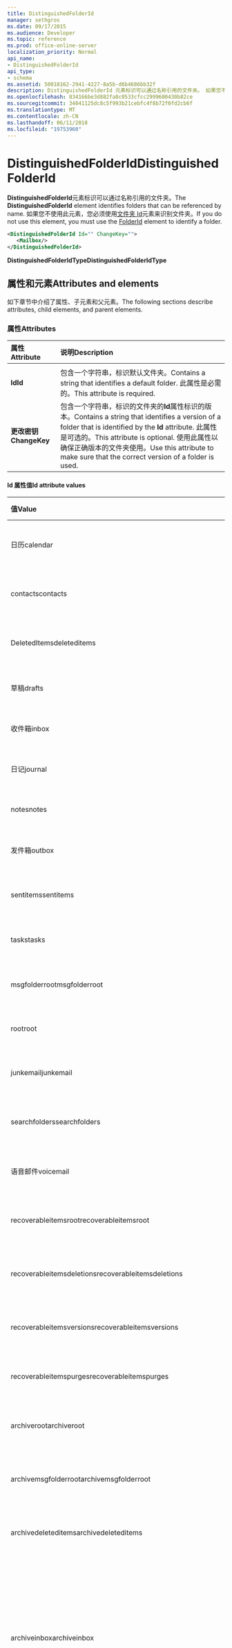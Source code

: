```yaml
---
title: DistinguishedFolderId
manager: sethgros
ms.date: 09/17/2015
ms.audience: Developer
ms.topic: reference
ms.prod: office-online-server
localization_priority: Normal
api_name:
- DistinguishedFolderId
api_type:
- schema
ms.assetid: 50018162-2941-4227-8a5b-d6b4686bb32f
description: DistinguishedFolderId 元素标识可以通过名称引用的文件夹。 如果您不使用此元素，您必须使用文件夹 Id 元素来识别文件夹。
ms.openlocfilehash: 834166be3d882fa8c0533cfcc2999600430b82ce
ms.sourcegitcommit: 34041125dc8c5f993b21cebfc4f8b72f0fd2cb6f
ms.translationtype: MT
ms.contentlocale: zh-CN
ms.lasthandoff: 06/11/2018
ms.locfileid: "19753960"
---
```

# <a name="distinguishedfolderid"></a><span data-ttu-id="7a1b4-104">DistinguishedFolderId</span><span class="sxs-lookup"><span data-stu-id="7a1b4-104">DistinguishedFolderId</span></span>

<span data-ttu-id="7a1b4-105">**DistinguishedFolderId**元素标识可以通过名称引用的文件夹。</span><span class="sxs-lookup"><span data-stu-id="7a1b4-105">The **DistinguishedFolderId** element identifies folders that can be referenced by name.</span></span> <span data-ttu-id="7a1b4-106">如果您不使用此元素，您必须使用[文件夹 Id](folderid.md)元素来识别文件夹。</span><span class="sxs-lookup"><span data-stu-id="7a1b4-106">If you do not use this element, you must use the [FolderId](folderid.md) element to identify a folder.</span></span> 
  
```XML
<DistinguishedFolderId Id="" ChangeKey="">
   <Mailbox/>
</DistinguishedFolderId>
```

 <span data-ttu-id="7a1b4-107">**DistinguishedFolderIdType**</span><span class="sxs-lookup"><span data-stu-id="7a1b4-107">**DistinguishedFolderIdType**</span></span>
## <a name="attributes-and-elements"></a><span data-ttu-id="7a1b4-108">属性和元素</span><span class="sxs-lookup"><span data-stu-id="7a1b4-108">Attributes and elements</span></span>

<span data-ttu-id="7a1b4-109">如下章节中介绍了属性、子元素和父元素。</span><span class="sxs-lookup"><span data-stu-id="7a1b4-109">The following sections describe attributes, child elements, and parent elements.</span></span>
  
### <a name="attributes"></a><span data-ttu-id="7a1b4-110">属性</span><span class="sxs-lookup"><span data-stu-id="7a1b4-110">Attributes</span></span>

|<span data-ttu-id="7a1b4-111">**属性**</span><span class="sxs-lookup"><span data-stu-id="7a1b4-111">**Attribute**</span></span>|<span data-ttu-id="7a1b4-112">**说明**</span><span class="sxs-lookup"><span data-stu-id="7a1b4-112">**Description**</span></span>|
|:-----|:-----|
|<span data-ttu-id="7a1b4-113">
  **Id**</span><span class="sxs-lookup"><span data-stu-id="7a1b4-113">**Id**</span></span> <br/> |<span data-ttu-id="7a1b4-114">包含一个字符串，标识默认文件夹。</span><span class="sxs-lookup"><span data-stu-id="7a1b4-114">Contains a string that identifies a default folder.</span></span> <span data-ttu-id="7a1b4-115">此属性是必需的。</span><span class="sxs-lookup"><span data-stu-id="7a1b4-115">This attribute is required.</span></span>  <br/> |
|<span data-ttu-id="7a1b4-116">**更改密钥**</span><span class="sxs-lookup"><span data-stu-id="7a1b4-116">**ChangeKey**</span></span> <br/> |<span data-ttu-id="7a1b4-117">包含一个字符串，标识的文件夹的**Id**属性标识的版本。</span><span class="sxs-lookup"><span data-stu-id="7a1b4-117">Contains a string that identifies a version of a folder that is identified by the **Id** attribute.</span></span> <span data-ttu-id="7a1b4-118">此属性是可选的。</span><span class="sxs-lookup"><span data-stu-id="7a1b4-118">This attribute is optional.</span></span> <span data-ttu-id="7a1b4-119">使用此属性以确保正确版本的文件夹使用。</span><span class="sxs-lookup"><span data-stu-id="7a1b4-119">Use this attribute to make sure that the correct version of a folder is used.</span></span>  <br/> |
   
#### <a name="id-attribute-values"></a><span data-ttu-id="7a1b4-120">Id 属性值</span><span class="sxs-lookup"><span data-stu-id="7a1b4-120">Id attribute values</span></span>

|<span data-ttu-id="7a1b4-121">**值**</span><span class="sxs-lookup"><span data-stu-id="7a1b4-121">**Value**</span></span>|<span data-ttu-id="7a1b4-122">**说明**</span><span class="sxs-lookup"><span data-stu-id="7a1b4-122">**Description**</span></span>|
|:-----|:-----|
|<span data-ttu-id="7a1b4-123">日历</span><span class="sxs-lookup"><span data-stu-id="7a1b4-123">calendar</span></span>  <br/> |<span data-ttu-id="7a1b4-124">代表日历文件夹。</span><span class="sxs-lookup"><span data-stu-id="7a1b4-124">Represents the Calendar folder.</span></span>  <br/> |
|<span data-ttu-id="7a1b4-125">contacts</span><span class="sxs-lookup"><span data-stu-id="7a1b4-125">contacts</span></span>  <br/> |<span data-ttu-id="7a1b4-126">代表联系人文件夹。</span><span class="sxs-lookup"><span data-stu-id="7a1b4-126">Represents the Contacts folder.</span></span>  <br/> |
|<span data-ttu-id="7a1b4-127">DeletedItems</span><span class="sxs-lookup"><span data-stu-id="7a1b4-127">deleteditems</span></span>  <br/> |<span data-ttu-id="7a1b4-128">代表已删除邮件文件夹。</span><span class="sxs-lookup"><span data-stu-id="7a1b4-128">Represents the Deleted Items folder.</span></span>  <br/> |
|<span data-ttu-id="7a1b4-129">草稿</span><span class="sxs-lookup"><span data-stu-id="7a1b4-129">drafts</span></span>  <br/> |<span data-ttu-id="7a1b4-130">代表草稿文件夹。</span><span class="sxs-lookup"><span data-stu-id="7a1b4-130">Represents the Drafts folder.</span></span>  <br/> |
|<span data-ttu-id="7a1b4-131">收件箱</span><span class="sxs-lookup"><span data-stu-id="7a1b4-131">inbox</span></span>  <br/> |<span data-ttu-id="7a1b4-132">代表收件箱文件夹。</span><span class="sxs-lookup"><span data-stu-id="7a1b4-132">Represents the Inbox folder.</span></span>  <br/> |
|<span data-ttu-id="7a1b4-133">日记</span><span class="sxs-lookup"><span data-stu-id="7a1b4-133">journal</span></span>  <br/> |<span data-ttu-id="7a1b4-134">代表日记文件夹。</span><span class="sxs-lookup"><span data-stu-id="7a1b4-134">Represents the Journal folder.</span></span>  <br/> |
|<span data-ttu-id="7a1b4-135">notes</span><span class="sxs-lookup"><span data-stu-id="7a1b4-135">notes</span></span>  <br/> |<span data-ttu-id="7a1b4-136">代表便笺文件夹。</span><span class="sxs-lookup"><span data-stu-id="7a1b4-136">Represents the Notes folder.</span></span>  <br/> |
|<span data-ttu-id="7a1b4-137">发件箱</span><span class="sxs-lookup"><span data-stu-id="7a1b4-137">outbox</span></span>  <br/> |<span data-ttu-id="7a1b4-138">代表发件箱文件夹。</span><span class="sxs-lookup"><span data-stu-id="7a1b4-138">Represents the Outbox folder.</span></span>  <br/> |
|<span data-ttu-id="7a1b4-139">sentitems</span><span class="sxs-lookup"><span data-stu-id="7a1b4-139">sentitems</span></span>  <br/> |<span data-ttu-id="7a1b4-140">代表已发送邮件文件夹。</span><span class="sxs-lookup"><span data-stu-id="7a1b4-140">Represents the Sent Items folder.</span></span>  <br/> |
|<span data-ttu-id="7a1b4-141">tasks</span><span class="sxs-lookup"><span data-stu-id="7a1b4-141">tasks</span></span>  <br/> |<span data-ttu-id="7a1b4-142">代表任务文件夹。</span><span class="sxs-lookup"><span data-stu-id="7a1b4-142">Represents the Tasks folder.</span></span>  <br/> |
|<span data-ttu-id="7a1b4-143">msgfolderroot</span><span class="sxs-lookup"><span data-stu-id="7a1b4-143">msgfolderroot</span></span>  <br/> |<span data-ttu-id="7a1b4-144">代表邮件文件夹根目录。</span><span class="sxs-lookup"><span data-stu-id="7a1b4-144">Represents the message folder root.</span></span>  <br/> |
|<span data-ttu-id="7a1b4-145">root</span><span class="sxs-lookup"><span data-stu-id="7a1b4-145">root</span></span>  <br/> |<span data-ttu-id="7a1b4-146">表示邮箱的根。</span><span class="sxs-lookup"><span data-stu-id="7a1b4-146">Represents the root of the mailbox.</span></span>  <br/> |
|<span data-ttu-id="7a1b4-147">junkemail</span><span class="sxs-lookup"><span data-stu-id="7a1b4-147">junkemail</span></span>  <br/> |<span data-ttu-id="7a1b4-148">代表垃圾邮件文件夹。</span><span class="sxs-lookup"><span data-stu-id="7a1b4-148">Represents the Junk Email folder.</span></span>  <br/> |
|<span data-ttu-id="7a1b4-149">searchfolders</span><span class="sxs-lookup"><span data-stu-id="7a1b4-149">searchfolders</span></span>  <br/> |<span data-ttu-id="7a1b4-150">代表搜索文件夹文件夹。</span><span class="sxs-lookup"><span data-stu-id="7a1b4-150">Represents the Search Folders folder.</span></span>  <br/> |
|<span data-ttu-id="7a1b4-151">语音邮件</span><span class="sxs-lookup"><span data-stu-id="7a1b4-151">voicemail</span></span>  <br/> |<span data-ttu-id="7a1b4-152">代表语音邮件文件夹。</span><span class="sxs-lookup"><span data-stu-id="7a1b4-152">Represents the Voice Mail folder.</span></span>  <br/> |
|<span data-ttu-id="7a1b4-153">recoverableitemsroot</span><span class="sxs-lookup"><span data-stu-id="7a1b4-153">recoverableitemsroot</span></span>  <br/> |<span data-ttu-id="7a1b4-154">代表转储程序根文件夹。</span><span class="sxs-lookup"><span data-stu-id="7a1b4-154">Represents the dumpster root folder.</span></span>  <br/> |
|<span data-ttu-id="7a1b4-155">recoverableitemsdeletions</span><span class="sxs-lookup"><span data-stu-id="7a1b4-155">recoverableitemsdeletions</span></span>  <br/> |<span data-ttu-id="7a1b4-156">代表转储程序删除文件夹。</span><span class="sxs-lookup"><span data-stu-id="7a1b4-156">Represents the dumpster deletions folder.</span></span>  <br/> |
|<span data-ttu-id="7a1b4-157">recoverableitemsversions</span><span class="sxs-lookup"><span data-stu-id="7a1b4-157">recoverableitemsversions</span></span>  <br/> |<span data-ttu-id="7a1b4-158">代表转储程序版本文件夹。</span><span class="sxs-lookup"><span data-stu-id="7a1b4-158">Represents the dumpster versions folder.</span></span>  <br/> |
|<span data-ttu-id="7a1b4-159">recoverableitemspurges</span><span class="sxs-lookup"><span data-stu-id="7a1b4-159">recoverableitemspurges</span></span>  <br/> |<span data-ttu-id="7a1b4-160">代表转储程序清除文件夹。</span><span class="sxs-lookup"><span data-stu-id="7a1b4-160">Represents the dumpster purges folder.</span></span>  <br/> |
|<span data-ttu-id="7a1b4-161">archiveroot</span><span class="sxs-lookup"><span data-stu-id="7a1b4-161">archiveroot</span></span>  <br/> |<span data-ttu-id="7a1b4-162">代表根存档文件夹。</span><span class="sxs-lookup"><span data-stu-id="7a1b4-162">Represents the root archive folder.</span></span>  <br/> |
|<span data-ttu-id="7a1b4-163">archivemsgfolderroot</span><span class="sxs-lookup"><span data-stu-id="7a1b4-163">archivemsgfolderroot</span></span>  <br/> |<span data-ttu-id="7a1b4-164">代表根存档邮件文件夹。</span><span class="sxs-lookup"><span data-stu-id="7a1b4-164">Represents the root archive message folder.</span></span>  <br/> |
|<span data-ttu-id="7a1b4-165">archivedeleteditems</span><span class="sxs-lookup"><span data-stu-id="7a1b4-165">archivedeleteditems</span></span>  <br/> |<span data-ttu-id="7a1b4-166">代表存档已删除邮件文件夹。</span><span class="sxs-lookup"><span data-stu-id="7a1b4-166">Represents the archive deleted items folder.</span></span>  <br/> |
|<span data-ttu-id="7a1b4-167">archiveinbox</span><span class="sxs-lookup"><span data-stu-id="7a1b4-167">archiveinbox</span></span>  <br/> |<span data-ttu-id="7a1b4-168">代表存档收件箱文件夹。</span><span class="sxs-lookup"><span data-stu-id="7a1b4-168">Represents the archive Inbox folder.</span></span> <span data-ttu-id="7a1b4-169">内部版本号 15.00.0913.09 开头的 Exchange 版本包括此值。</span><span class="sxs-lookup"><span data-stu-id="7a1b4-169">Versions of Exchange starting with build number 15.00.0913.09 include this value.</span></span>  <br/> |
|<span data-ttu-id="7a1b4-170">archiverecoverableitemsroot</span><span class="sxs-lookup"><span data-stu-id="7a1b4-170">archiverecoverableitemsroot</span></span>  <br/> |<span data-ttu-id="7a1b4-171">代表存档可恢复的项目根文件夹。</span><span class="sxs-lookup"><span data-stu-id="7a1b4-171">Represents the archive recoverable items root folder.</span></span>  <br/> |
|<span data-ttu-id="7a1b4-172">archiverecoverableitemsdeletions</span><span class="sxs-lookup"><span data-stu-id="7a1b4-172">archiverecoverableitemsdeletions</span></span>  <br/> |<span data-ttu-id="7a1b4-173">代表存档可恢复的项目删除文件夹。</span><span class="sxs-lookup"><span data-stu-id="7a1b4-173">Represents the archive recoverable items deletions folder.</span></span>  <br/> |
|<span data-ttu-id="7a1b4-174">archiverecoverableitemsversions</span><span class="sxs-lookup"><span data-stu-id="7a1b4-174">archiverecoverableitemsversions</span></span>  <br/> |<span data-ttu-id="7a1b4-175">代表存档可恢复的项目版本文件夹。</span><span class="sxs-lookup"><span data-stu-id="7a1b4-175">Represents the archive recoverable items versions folder.</span></span>  <br/> |
|<span data-ttu-id="7a1b4-176">archiverecoverableitemspurges</span><span class="sxs-lookup"><span data-stu-id="7a1b4-176">archiverecoverableitemspurges</span></span>  <br/> |<span data-ttu-id="7a1b4-177">代表存档可恢复的项目清除文件夹。</span><span class="sxs-lookup"><span data-stu-id="7a1b4-177">Represents the archive recoverable items purges folder.</span></span>  <br/> |
|<span data-ttu-id="7a1b4-178">syncissues</span><span class="sxs-lookup"><span data-stu-id="7a1b4-178">syncissues</span></span>  <br/> |<span data-ttu-id="7a1b4-179">代表同步问题文件夹。</span><span class="sxs-lookup"><span data-stu-id="7a1b4-179">Represents the sync issues folder.</span></span>  <br/> |
|<span data-ttu-id="7a1b4-180">冲突</span><span class="sxs-lookup"><span data-stu-id="7a1b4-180">conflicts</span></span>  <br/> |<span data-ttu-id="7a1b4-181">代表冲突文件夹。</span><span class="sxs-lookup"><span data-stu-id="7a1b4-181">Represents the conflicts folder.</span></span>  <br/> |
|<span data-ttu-id="7a1b4-182">localfailures</span><span class="sxs-lookup"><span data-stu-id="7a1b4-182">localfailures</span></span>  <br/> |<span data-ttu-id="7a1b4-183">代表本地故障文件夹。</span><span class="sxs-lookup"><span data-stu-id="7a1b4-183">Represents the local failures folder.</span></span>  <br/> |
|<span data-ttu-id="7a1b4-184">serverfailures</span><span class="sxs-lookup"><span data-stu-id="7a1b4-184">serverfailures</span></span>  <br/> |<span data-ttu-id="7a1b4-185">代表服务器故障文件夹。</span><span class="sxs-lookup"><span data-stu-id="7a1b4-185">Represents the server failures folder.</span></span>  <br/> |
|<span data-ttu-id="7a1b4-186">recipientcache</span><span class="sxs-lookup"><span data-stu-id="7a1b4-186">recipientcache</span></span>  <br/> |<span data-ttu-id="7a1b4-187">代表收件人缓存文件夹。</span><span class="sxs-lookup"><span data-stu-id="7a1b4-187">Represents the recipient cache folder.</span></span>  <br/> |
|<span data-ttu-id="7a1b4-188">quickcontacts</span><span class="sxs-lookup"><span data-stu-id="7a1b4-188">quickcontacts</span></span>  <br/> |<span data-ttu-id="7a1b4-189">代表快速联系人文件夹。</span><span class="sxs-lookup"><span data-stu-id="7a1b4-189">Represents the quick contacts folder.</span></span>  <br/> |
|<span data-ttu-id="7a1b4-190">conversationhistory</span><span class="sxs-lookup"><span data-stu-id="7a1b4-190">conversationhistory</span></span>  <br/> |<span data-ttu-id="7a1b4-191">代表对话历史记录文件夹。</span><span class="sxs-lookup"><span data-stu-id="7a1b4-191">Represents the conversation history folder.</span></span>  <br/> |
|<span data-ttu-id="7a1b4-192">adminauditlogs</span><span class="sxs-lookup"><span data-stu-id="7a1b4-192">adminauditlogs</span></span>  <br/> |<span data-ttu-id="7a1b4-193">代表管理员审核日志文件夹。</span><span class="sxs-lookup"><span data-stu-id="7a1b4-193">Represents the admin audit logs folder.</span></span>  <br/> |
|<span data-ttu-id="7a1b4-194">todosearch</span><span class="sxs-lookup"><span data-stu-id="7a1b4-194">todosearch</span></span>  <br/> |<span data-ttu-id="7a1b4-195">代表 todo 搜索文件夹。</span><span class="sxs-lookup"><span data-stu-id="7a1b4-195">Represents the todo search folder.</span></span>  <br/> |
|<span data-ttu-id="7a1b4-196">mycontacts</span><span class="sxs-lookup"><span data-stu-id="7a1b4-196">mycontacts</span></span>  <br/> |<span data-ttu-id="7a1b4-197">代表我的联系人文件夹。</span><span class="sxs-lookup"><span data-stu-id="7a1b4-197">Represents the My Contacts folder.</span></span>  <br/> |
|<span data-ttu-id="7a1b4-198">目录</span><span class="sxs-lookup"><span data-stu-id="7a1b4-198">directory</span></span>  <br/> |<span data-ttu-id="7a1b4-199">表示目录文件夹。</span><span class="sxs-lookup"><span data-stu-id="7a1b4-199">Represents the directory folder.</span></span>  <br/> |
|<span data-ttu-id="7a1b4-200">imcontactlist</span><span class="sxs-lookup"><span data-stu-id="7a1b4-200">imcontactlist</span></span>  <br/> |<span data-ttu-id="7a1b4-201">代表 IM 联系人列表文件夹。</span><span class="sxs-lookup"><span data-stu-id="7a1b4-201">Represents the IM contact list folder.</span></span>  <br/> |
|<span data-ttu-id="7a1b4-202">peopleconnect</span><span class="sxs-lookup"><span data-stu-id="7a1b4-202">peopleconnect</span></span>  <br/> |<span data-ttu-id="7a1b4-203">代表人员连接文件夹。</span><span class="sxs-lookup"><span data-stu-id="7a1b4-203">Represents the people connect folder.</span></span>  <br/> |
|<span data-ttu-id="7a1b4-204">收藏夹</span><span class="sxs-lookup"><span data-stu-id="7a1b4-204">favorites</span></span>  <br/> |<span data-ttu-id="7a1b4-205">代表收藏夹文件夹。</span><span class="sxs-lookup"><span data-stu-id="7a1b4-205">Represents the Favorites folder.</span></span>  <br/> |
   
### <a name="child-elements"></a><span data-ttu-id="7a1b4-206">子元素</span><span class="sxs-lookup"><span data-stu-id="7a1b4-206">Child elements</span></span>

|<span data-ttu-id="7a1b4-207">**元素**</span><span class="sxs-lookup"><span data-stu-id="7a1b4-207">**Element**</span></span>|<span data-ttu-id="7a1b4-208">**说明**</span><span class="sxs-lookup"><span data-stu-id="7a1b4-208">**Description**</span></span>|
|:-----|:-----|
|[<span data-ttu-id="7a1b4-209">Mailbox</span><span class="sxs-lookup"><span data-stu-id="7a1b4-209">Mailbox</span></span>](mailbox.md) <br/> |<span data-ttu-id="7a1b4-210">标识的主 SMTP 地址。</span><span class="sxs-lookup"><span data-stu-id="7a1b4-210">Identifies a primary SMTP address.</span></span> <span data-ttu-id="7a1b4-211">不允许使用代理地址。</span><span class="sxs-lookup"><span data-stu-id="7a1b4-211">Proxy addresses are not allowed.</span></span>  <br/> |
   
### <a name="parent-elements"></a><span data-ttu-id="7a1b4-212">父元素</span><span class="sxs-lookup"><span data-stu-id="7a1b4-212">Parent elements</span></span>

|<span data-ttu-id="7a1b4-213">**元素**</span><span class="sxs-lookup"><span data-stu-id="7a1b4-213">**Element**</span></span>|<span data-ttu-id="7a1b4-214">**说明**</span><span class="sxs-lookup"><span data-stu-id="7a1b4-214">**Description**</span></span>|
|:-----|:-----|
|[<span data-ttu-id="7a1b4-215">ContextFolderId</span><span class="sxs-lookup"><span data-stu-id="7a1b4-215">ContextFolderId</span></span>](contextfolderid.md) <br/> |<span data-ttu-id="7a1b4-216">指示对话操作使用文件夹的目标文件夹。</span><span class="sxs-lookup"><span data-stu-id="7a1b4-216">Indicates the folder that is targeted for conversation actions that use folders.</span></span>  <br/> |
|[<span data-ttu-id="7a1b4-217">DestinationFolderId</span><span class="sxs-lookup"><span data-stu-id="7a1b4-217">DestinationFolderId</span></span>](destinationfolderid.md) <br/> |<span data-ttu-id="7a1b4-218">指示副本的目标文件夹，并移动对话操作。</span><span class="sxs-lookup"><span data-stu-id="7a1b4-218">Indicates the destination folder for copy and move conversation actions.</span></span>  <br/> |
|[<span data-ttu-id="7a1b4-219">ParentFolderId (TargetFolderIdType)</span><span class="sxs-lookup"><span data-stu-id="7a1b4-219">ParentFolderId (TargetFolderIdType)</span></span>](parentfolderid-targetfolderidtype.md) <br/> | <span data-ttu-id="7a1b4-220">标识在其中创建新的文件夹或项目的文件夹。</span><span class="sxs-lookup"><span data-stu-id="7a1b4-220">Identifies the folder in which a new folder or item is created.</span></span>  <br/><br/><span data-ttu-id="7a1b4-221">下面是此元素的 XPath 表达式：</span><span class="sxs-lookup"><span data-stu-id="7a1b4-221">The following are the XPath expressions to this element:</span></span><br/><br/>  `/CreateItem/ParentFolderId` <br/><br/>`/CreateFolder/ParentFolderId` <br/> |
|[<span data-ttu-id="7a1b4-222">ParentFolderIds</span><span class="sxs-lookup"><span data-stu-id="7a1b4-222">ParentFolderIds</span></span>](parentfolderids.md) <br/> |<span data-ttu-id="7a1b4-223">标识要[FindItem 操作](finditem-operation.md)和[FindFolder 操作](findfolder-operation.md)搜索文件夹。</span><span class="sxs-lookup"><span data-stu-id="7a1b4-223">Identifies folders to search for the [FindItem operation](finditem-operation.md) and the [FindFolder operation](findfolder-operation.md).</span></span>  <br/> |
|[<span data-ttu-id="7a1b4-224">BaseFolderIds</span><span class="sxs-lookup"><span data-stu-id="7a1b4-224">BaseFolderIds</span></span>](basefolderids.md) <br/> |<span data-ttu-id="7a1b4-225">代表将搜索以确定搜索文件夹的内容的文件夹的集合。</span><span class="sxs-lookup"><span data-stu-id="7a1b4-225">Represents the collection of folders that will be searched to determine the contents of a search folder.</span></span>  <br/> |
|[<span data-ttu-id="7a1b4-226">FolderIds</span><span class="sxs-lookup"><span data-stu-id="7a1b4-226">FolderIds</span></span>](folderids.md) <br/> |<span data-ttu-id="7a1b4-227">包含用于标识要复制、 移动、 获取、 删除或监视事件通知的文件夹的文件夹标识符的数组。</span><span class="sxs-lookup"><span data-stu-id="7a1b4-227">Contains an array of folder identifiers that are used to identify folders to copy, move, get, delete, or monitor for event notifications.</span></span>  <br/> |
|[<span data-ttu-id="7a1b4-228">FolderChange</span><span class="sxs-lookup"><span data-stu-id="7a1b4-228">FolderChange</span></span>](folderchange.md) <br/> |<span data-ttu-id="7a1b4-229">表示要在单个文件夹上进行的更改的集合。</span><span class="sxs-lookup"><span data-stu-id="7a1b4-229">Represents a collection of changes to be performed on a single folder.</span></span>  <br/> <br/><span data-ttu-id="7a1b4-230">以下是此元素的 XPath 表达式：</span><span class="sxs-lookup"><span data-stu-id="7a1b4-230">The following is the XPath expression to this element:</span></span><br/><br/>`/UpdateFolder/FolderChanges/FolderChange`<br/> |
|[<span data-ttu-id="7a1b4-231">ToFolderId</span><span class="sxs-lookup"><span data-stu-id="7a1b4-231">ToFolderId</span></span>](tofolderid.md) <br/> | <span data-ttu-id="7a1b4-232">表示复制或移动项目或文件夹的目标文件夹。</span><span class="sxs-lookup"><span data-stu-id="7a1b4-232">Represents the destination folder for a copied or moved item or folder.</span></span><br/><br/><span data-ttu-id="7a1b4-233">下面是此元素的 XPath 表达式：</span><span class="sxs-lookup"><span data-stu-id="7a1b4-233">The following are the XPath expressions to this element:</span></span><br/><br/>`/MoveFolder/ToFolderId`<br/><br/>`/CopyFolder/ToFolderId`<br/><br/>`/MoveItem/ToFolderId`<br/><br/>`/CopyItem/ToFolderId` <br/> |
|[<span data-ttu-id="7a1b4-234">SavedItemFolderId</span><span class="sxs-lookup"><span data-stu-id="7a1b4-234">SavedItemFolderId</span></span>](saveditemfolderid.md) <br/> | <span data-ttu-id="7a1b4-235">标识用于更新、 发送和在 Exchange 存储中创建项目的操作的目标文件夹。</span><span class="sxs-lookup"><span data-stu-id="7a1b4-235">Identifies the target folder for operations that update, send, and create items in the Exchange store.</span></span><br/><br/><span data-ttu-id="7a1b4-236">下面是此元素的 XPath 表达式：</span><span class="sxs-lookup"><span data-stu-id="7a1b4-236">The following are the XPath expressions to this element:</span></span><br/><br/>`/CreateItem/SavedItemFolderId`<br/><br/>`/UpdateItem/SavedItemFolderId`<br/><br/>`/SendItem/SavedItemFolderId` <br/> |
|[<span data-ttu-id="7a1b4-237">SyncFolderId</span><span class="sxs-lookup"><span data-stu-id="7a1b4-237">SyncFolderId</span></span>](syncfolderid.md) <br/> |<span data-ttu-id="7a1b4-238">代表包含要同步的项的文件夹。</span><span class="sxs-lookup"><span data-stu-id="7a1b4-238">Represents the folder that contains the items to synchronize.</span></span>  <br/> |
|[<span data-ttu-id="7a1b4-239">UserConfigurationName</span><span class="sxs-lookup"><span data-stu-id="7a1b4-239">UserConfigurationName</span></span>](userconfigurationname.md) <br/> |<span data-ttu-id="7a1b4-240">代表用户配置对象的名称。</span><span class="sxs-lookup"><span data-stu-id="7a1b4-240">Represents the name of a user configuration object.</span></span> <span data-ttu-id="7a1b4-241">用户配置对象名称为用户配置对象的标识符。</span><span class="sxs-lookup"><span data-stu-id="7a1b4-241">The user configuration object name is the identifier for a user configuration object.</span></span>  <br/> |
|[<span data-ttu-id="7a1b4-242">CopyToFolder</span><span class="sxs-lookup"><span data-stu-id="7a1b4-242">CopyToFolder</span></span>](copytofolder.md) <br/> |<span data-ttu-id="7a1b4-243">表示的文件夹的 ID 项将被复制到该电子邮件。</span><span class="sxs-lookup"><span data-stu-id="7a1b4-243">Represents the ID of the folder that email items will be copied to.</span></span>  <br/> |
|[<span data-ttu-id="7a1b4-244">MoveToFolder</span><span class="sxs-lookup"><span data-stu-id="7a1b4-244">MoveToFolder</span></span>](movetofolder.md) <br/> |<span data-ttu-id="7a1b4-245">表示的文件夹的 ID 将项目移至的电子邮件。</span><span class="sxs-lookup"><span data-stu-id="7a1b4-245">Represents the ID of the folder that email items will be moved to.</span></span>  <br/> |
   
## <a name="text-value"></a><span data-ttu-id="7a1b4-246">文本值</span><span class="sxs-lookup"><span data-stu-id="7a1b4-246">Text value</span></span>

<span data-ttu-id="7a1b4-247">无。</span><span class="sxs-lookup"><span data-stu-id="7a1b4-247">None.</span></span>
  
## <a name="remarks"></a><span data-ttu-id="7a1b4-248">备注</span><span class="sxs-lookup"><span data-stu-id="7a1b4-248">Remarks</span></span>

<span data-ttu-id="7a1b4-249">**DistinguishedFolderId**解析为**文件夹 Id**。</span><span class="sxs-lookup"><span data-stu-id="7a1b4-249">A **DistinguishedFolderId** resolves to a **FolderId**.</span></span> 
  
<span data-ttu-id="7a1b4-250">描述此元素的架构位于承载 Exchange Web Services 的 IIS 虚拟目录中。</span><span class="sxs-lookup"><span data-stu-id="7a1b4-250">The schema that describes this element is located in the IIS virtual directory that hosts Exchange Web Services.</span></span>
  
## <a name="element-information"></a><span data-ttu-id="7a1b4-251">元素信息</span><span class="sxs-lookup"><span data-stu-id="7a1b4-251">Element information</span></span>

|||
|:-----|:-----|
|<span data-ttu-id="7a1b4-252">命名空间</span><span class="sxs-lookup"><span data-stu-id="7a1b4-252">Namespace</span></span>  <br/> |http://schemas.microsoft.com/exchange/services/2006/types  <br/> |
|<span data-ttu-id="7a1b4-253">架构名称</span><span class="sxs-lookup"><span data-stu-id="7a1b4-253">Schema Name</span></span>  <br/> |<span data-ttu-id="7a1b4-254">类型架构</span><span class="sxs-lookup"><span data-stu-id="7a1b4-254">Types schema</span></span>  <br/> |
|<span data-ttu-id="7a1b4-255">验证文件</span><span class="sxs-lookup"><span data-stu-id="7a1b4-255">Validation File</span></span>  <br/> |<span data-ttu-id="7a1b4-256">Types.xsd</span><span class="sxs-lookup"><span data-stu-id="7a1b4-256">Types.xsd</span></span>  <br/> |
|<span data-ttu-id="7a1b4-257">可以为空</span><span class="sxs-lookup"><span data-stu-id="7a1b4-257">Can be Empty</span></span>  <br/> |<span data-ttu-id="7a1b4-258">False</span><span class="sxs-lookup"><span data-stu-id="7a1b4-258">False</span></span>  <br/> |
   
## <a name="see-also"></a><span data-ttu-id="7a1b4-259">另请参阅</span><span class="sxs-lookup"><span data-stu-id="7a1b4-259">See also</span></span>

- [<span data-ttu-id="7a1b4-260">在交换 EWS XML 元素</span><span class="sxs-lookup"><span data-stu-id="7a1b4-260">EWS XML elements in Exchange</span></span>](ews-xml-elements-in-exchange.md)
- [<span data-ttu-id="7a1b4-261">Creating Folders (Exchange Web Services)</span><span class="sxs-lookup"><span data-stu-id="7a1b4-261">Creating Folders (Exchange Web Services)</span></span>](http://msdn.microsoft.com/library/3b15b0ec-8691-45ed-9a24-a91ff732d6cf%28Office.15%29.aspx)

